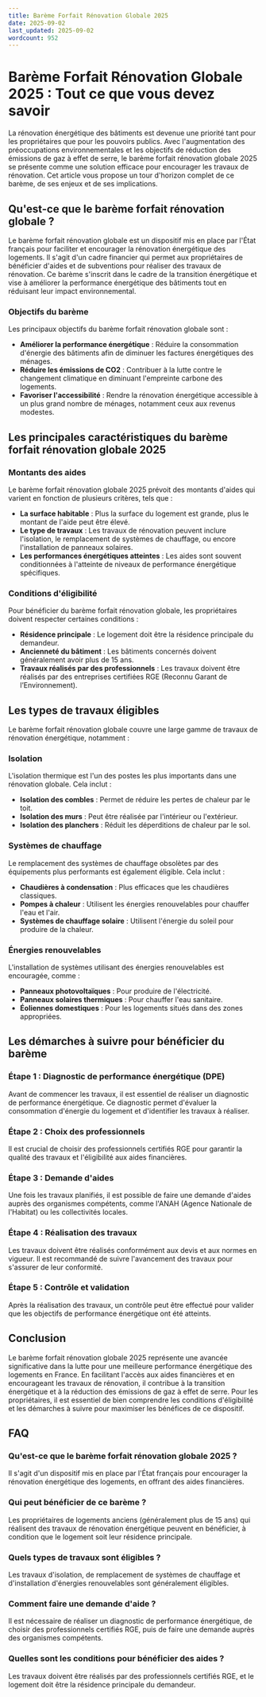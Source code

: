 ```yaml
---
title: Barème Forfait Rénovation Globale 2025
date: 2025-09-02
last_updated: 2025-09-02
wordcount: 952
---
```


# Barème Forfait Rénovation Globale 2025 : Tout ce que vous devez savoir

La rénovation énergétique des bâtiments est devenue une priorité tant pour les propriétaires que pour les pouvoirs publics. Avec l'augmentation des préoccupations environnementales et les objectifs de réduction des émissions de gaz à effet de serre, le barème forfait rénovation globale 2025 se présente comme une solution efficace pour encourager les travaux de rénovation. Cet article vous propose un tour d'horizon complet de ce barème, de ses enjeux et de ses implications.

## Qu'est-ce que le barème forfait rénovation globale ?

Le barème forfait rénovation globale est un dispositif mis en place par l'État français pour faciliter et encourager la rénovation énergétique des logements. Il s'agit d'un cadre financier qui permet aux propriétaires de bénéficier d'aides et de subventions pour réaliser des travaux de rénovation. Ce barème s'inscrit dans le cadre de la transition énergétique et vise à améliorer la performance énergétique des bâtiments tout en réduisant leur impact environnemental.

### Objectifs du barème

Les principaux objectifs du barème forfait rénovation globale sont :

- **Améliorer la performance énergétique** : Réduire la consommation d'énergie des bâtiments afin de diminuer les factures énergétiques des ménages.
- **Réduire les émissions de CO2** : Contribuer à la lutte contre le changement climatique en diminuant l'empreinte carbone des logements.
- **Favoriser l'accessibilité** : Rendre la rénovation énergétique accessible à un plus grand nombre de ménages, notamment ceux aux revenus modestes.

## Les principales caractéristiques du barème forfait rénovation globale 2025

### Montants des aides

Le barème forfait rénovation globale 2025 prévoit des montants d'aides qui varient en fonction de plusieurs critères, tels que :

- **La surface habitable** : Plus la surface du logement est grande, plus le montant de l'aide peut être élevé.
- **Le type de travaux** : Les travaux de rénovation peuvent inclure l'isolation, le remplacement de systèmes de chauffage, ou encore l'installation de panneaux solaires.
- **Les performances énergétiques atteintes** : Les aides sont souvent conditionnées à l'atteinte de niveaux de performance énergétique spécifiques.

### Conditions d'éligibilité

Pour bénéficier du barème forfait rénovation globale, les propriétaires doivent respecter certaines conditions :

- **Résidence principale** : Le logement doit être la résidence principale du demandeur.
- **Ancienneté du bâtiment** : Les bâtiments concernés doivent généralement avoir plus de 15 ans.
- **Travaux réalisés par des professionnels** : Les travaux doivent être réalisés par des entreprises certifiées RGE (Reconnu Garant de l’Environnement).

## Les types de travaux éligibles

Le barème forfait rénovation globale couvre une large gamme de travaux de rénovation énergétique, notamment :

### Isolation

L'isolation thermique est l'un des postes les plus importants dans une rénovation globale. Cela inclut :

- **Isolation des combles** : Permet de réduire les pertes de chaleur par le toit.
- **Isolation des murs** : Peut être réalisée par l'intérieur ou l'extérieur.
- **Isolation des planchers** : Réduit les déperditions de chaleur par le sol.

### Systèmes de chauffage

Le remplacement des systèmes de chauffage obsolètes par des équipements plus performants est également éligible. Cela inclut :

- **Chaudières à condensation** : Plus efficaces que les chaudières classiques.
- **Pompes à chaleur** : Utilisent les énergies renouvelables pour chauffer l'eau et l'air.
- **Systèmes de chauffage solaire** : Utilisent l'énergie du soleil pour produire de la chaleur.

### Énergies renouvelables

L'installation de systèmes utilisant des énergies renouvelables est encouragée, comme :

- **Panneaux photovoltaïques** : Pour produire de l'électricité.
- **Panneaux solaires thermiques** : Pour chauffer l'eau sanitaire.
- **Éoliennes domestiques** : Pour les logements situés dans des zones appropriées.

## Les démarches à suivre pour bénéficier du barème

### Étape 1 : Diagnostic de performance énergétique (DPE)

Avant de commencer les travaux, il est essentiel de réaliser un diagnostic de performance énergétique. Ce diagnostic permet d'évaluer la consommation d'énergie du logement et d'identifier les travaux à réaliser.

### Étape 2 : Choix des professionnels

Il est crucial de choisir des professionnels certifiés RGE pour garantir la qualité des travaux et l'éligibilité aux aides financières.

### Étape 3 : Demande d'aides

Une fois les travaux planifiés, il est possible de faire une demande d'aides auprès des organismes compétents, comme l'ANAH (Agence Nationale de l'Habitat) ou les collectivités locales.

### Étape 4 : Réalisation des travaux

Les travaux doivent être réalisés conformément aux devis et aux normes en vigueur. Il est recommandé de suivre l'avancement des travaux pour s'assurer de leur conformité.

### Étape 5 : Contrôle et validation

Après la réalisation des travaux, un contrôle peut être effectué pour valider que les objectifs de performance énergétique ont été atteints.

## Conclusion

Le barème forfait rénovation globale 2025 représente une avancée significative dans la lutte pour une meilleure performance énergétique des logements en France. En facilitant l'accès aux aides financières et en encourageant les travaux de rénovation, il contribue à la transition énergétique et à la réduction des émissions de gaz à effet de serre. Pour les propriétaires, il est essentiel de bien comprendre les conditions d'éligibilité et les démarches à suivre pour maximiser les bénéfices de ce dispositif.

## FAQ

### Qu'est-ce que le barème forfait rénovation globale 2025 ?

Il s'agit d'un dispositif mis en place par l'État français pour encourager la rénovation énergétique des logements, en offrant des aides financières.

### Qui peut bénéficier de ce barème ?

Les propriétaires de logements anciens (généralement plus de 15 ans) qui réalisent des travaux de rénovation énergétique peuvent en bénéficier, à condition que le logement soit leur résidence principale.

### Quels types de travaux sont éligibles ?

Les travaux d'isolation, de remplacement de systèmes de chauffage et d'installation d'énergies renouvelables sont généralement éligibles.

### Comment faire une demande d'aide ?

Il est nécessaire de réaliser un diagnostic de performance énergétique, de choisir des professionnels certifiés RGE, puis de faire une demande auprès des organismes compétents.

### Quelles sont les conditions pour bénéficier des aides ?

Les travaux doivent être réalisés par des professionnels certifiés RGE, et le logement doit être la résidence principale du demandeur.